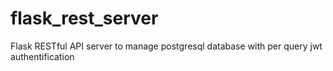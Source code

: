# flask_rest_server
Flask RESTful API server to manage postgresql database with per query jwt authentification

